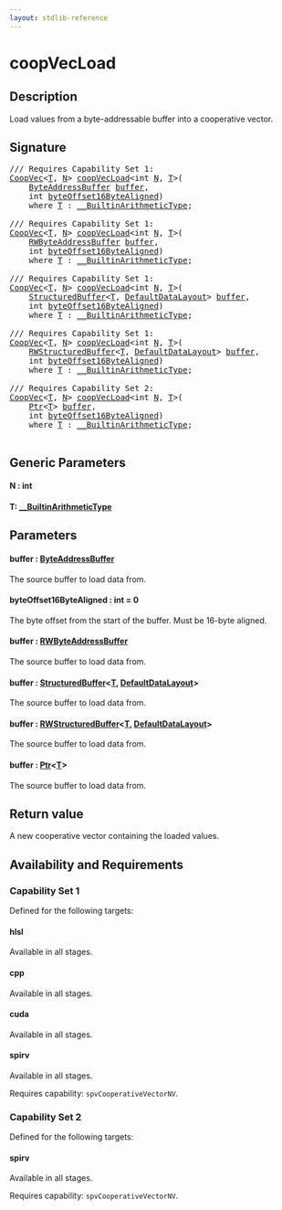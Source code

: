 ```yaml
---
layout: stdlib-reference
---
```


# coopVecLoad

## Description

Load values from a byte-addressable buffer into a cooperative vector.



## Signature 

<pre>
/// Requires Capability Set 1:
<a href="../types/coopvec-04/index.html" class="code_type">CoopVec</a>&lt;<a href="coopvecload-47.html#typeparam-T" class="code_type">T</a>, <a href="coopvecload-47.html#decl-N" class="code_var">N</a>&gt; <a href="coopvecload-47.html">coopVecLoad</a>&lt;<span class="code_keyword">int</span> <a href="coopvecload-47.html#decl-N" class="code_var">N</a>, <a href="coopvecload-47.html#typeparam-T" class="code_type">T</a>&gt;(
    <a href="../types/byteaddressbuffer-04b/index.html" class="code_type">ByteAddressBuffer</a> <a href="coopvecload-47.html#decl-buffer" class="code_param">buffer</a>,
    <span class="code_keyword">int</span> <a href="coopvecload-47.html#decl-byteOffset16ByteAligned" class="code_param">byteOffset16ByteAligned</a>)
    <span class='code_keyword'>where</span> <a href="coopvecload-47.html#typeparam-T" class="code_type">T</a> : <a href="../interfaces/0_builtinarithmetictype-029j/index.html" class="code_type">__BuiltinArithmeticType</a>;

/// Requires Capability Set 1:
<a href="../types/coopvec-04/index.html" class="code_type">CoopVec</a>&lt;<a href="coopvecload-47.html#typeparam-T" class="code_type">T</a>, <a href="coopvecload-47.html#decl-N" class="code_var">N</a>&gt; <a href="coopvecload-47.html">coopVecLoad</a>&lt;<span class="code_keyword">int</span> <a href="coopvecload-47.html#decl-N" class="code_var">N</a>, <a href="coopvecload-47.html#typeparam-T" class="code_type">T</a>&gt;(
    <a href="../types/rwbyteaddressbuffer-0126d/index.html" class="code_type">RWByteAddressBuffer</a> <a href="coopvecload-47.html#decl-buffer" class="code_param">buffer</a>,
    <span class="code_keyword">int</span> <a href="coopvecload-47.html#decl-byteOffset16ByteAligned" class="code_param">byteOffset16ByteAligned</a>)
    <span class='code_keyword'>where</span> <a href="coopvecload-47.html#typeparam-T" class="code_type">T</a> : <a href="../interfaces/0_builtinarithmetictype-029j/index.html" class="code_type">__BuiltinArithmeticType</a>;

/// Requires Capability Set 1:
<a href="../types/coopvec-04/index.html" class="code_type">CoopVec</a>&lt;<a href="coopvecload-47.html#typeparam-T" class="code_type">T</a>, <a href="coopvecload-47.html#decl-N" class="code_var">N</a>&gt; <a href="coopvecload-47.html">coopVecLoad</a>&lt;<span class="code_keyword">int</span> <a href="coopvecload-47.html#decl-N" class="code_var">N</a>, <a href="coopvecload-47.html#typeparam-T" class="code_type">T</a>&gt;(
    <a href="../types/structuredbuffer-0a/index.html" class="code_type">StructuredBuffer</a>&lt;<a href="coopvecload-47.html#typeparam-T" class="code_type">T</a>, <a href="../types/defaultdatalayout-07b/index.html" class="code_type">DefaultDataLayout</a>&gt; <a href="coopvecload-47.html#decl-buffer" class="code_param">buffer</a>,
    <span class="code_keyword">int</span> <a href="coopvecload-47.html#decl-byteOffset16ByteAligned" class="code_param">byteOffset16ByteAligned</a>)
    <span class='code_keyword'>where</span> <a href="coopvecload-47.html#typeparam-T" class="code_type">T</a> : <a href="../interfaces/0_builtinarithmetictype-029j/index.html" class="code_type">__BuiltinArithmeticType</a>;

/// Requires Capability Set 1:
<a href="../types/coopvec-04/index.html" class="code_type">CoopVec</a>&lt;<a href="coopvecload-47.html#typeparam-T" class="code_type">T</a>, <a href="coopvecload-47.html#decl-N" class="code_var">N</a>&gt; <a href="coopvecload-47.html">coopVecLoad</a>&lt;<span class="code_keyword">int</span> <a href="coopvecload-47.html#decl-N" class="code_var">N</a>, <a href="coopvecload-47.html#typeparam-T" class="code_type">T</a>&gt;(
    <a href="../types/rwstructuredbuffer-012c/index.html" class="code_type">RWStructuredBuffer</a>&lt;<a href="coopvecload-47.html#typeparam-T" class="code_type">T</a>, <a href="../types/defaultdatalayout-07b/index.html" class="code_type">DefaultDataLayout</a>&gt; <a href="coopvecload-47.html#decl-buffer" class="code_param">buffer</a>,
    <span class="code_keyword">int</span> <a href="coopvecload-47.html#decl-byteOffset16ByteAligned" class="code_param">byteOffset16ByteAligned</a>)
    <span class='code_keyword'>where</span> <a href="coopvecload-47.html#typeparam-T" class="code_type">T</a> : <a href="../interfaces/0_builtinarithmetictype-029j/index.html" class="code_type">__BuiltinArithmeticType</a>;

/// Requires Capability Set 2:
<a href="../types/coopvec-04/index.html" class="code_type">CoopVec</a>&lt;<a href="coopvecload-47.html#typeparam-T" class="code_type">T</a>, <a href="coopvecload-47.html#decl-N" class="code_var">N</a>&gt; <a href="coopvecload-47.html">coopVecLoad</a>&lt;<span class="code_keyword">int</span> <a href="coopvecload-47.html#decl-N" class="code_var">N</a>, <a href="coopvecload-47.html#typeparam-T" class="code_type">T</a>&gt;(
    <a href="../types/ptr-0/index.html" class="code_type">Ptr</a>&lt;<a href="coopvecload-47.html#typeparam-T" class="code_type">T</a>&gt; <a href="coopvecload-47.html#decl-buffer" class="code_param">buffer</a>,
    <span class="code_keyword">int</span> <a href="coopvecload-47.html#decl-byteOffset16ByteAligned" class="code_param">byteOffset16ByteAligned</a>)
    <span class='code_keyword'>where</span> <a href="coopvecload-47.html#typeparam-T" class="code_type">T</a> : <a href="../interfaces/0_builtinarithmetictype-029j/index.html" class="code_type">__BuiltinArithmeticType</a>;

</pre>

## Generic Parameters

####  <a id="decl-N"></a>N  : int
####  <a id="typeparam-T"></a>T: [\_\_BuiltinArithmeticType](../interfaces/0_builtinarithmetictype-029j/index.html)

## Parameters

####  <a id="decl-buffer"></a>buffer  : [ByteAddressBuffer](../types/byteaddressbuffer-04b/index.html)
The source buffer to load data from.

####  <a id="decl-byteOffset16ByteAligned"></a>byteOffset16ByteAligned  : int = 0
The byte offset from the start of the buffer. Must be 16-byte aligned.

####  <a id="decl-buffer"></a>buffer  : [RWByteAddressBuffer](../types/rwbyteaddressbuffer-0126d/index.html)
The source buffer to load data from.

####  <a id="decl-buffer"></a>buffer  : [StructuredBuffer](../types/structuredbuffer-0a/index.html)\<[T](../types/structuredbuffer-0a/index.html#typeparam-T), [DefaultDataLayout](../types/defaultdatalayout-07b/index.html)\>
The source buffer to load data from.

####  <a id="decl-buffer"></a>buffer  : [RWStructuredBuffer](../types/rwstructuredbuffer-012c/index.html)\<[T](../types/rwstructuredbuffer-012c/index.html#typeparam-T), [DefaultDataLayout](../types/defaultdatalayout-07b/index.html)\>
The source buffer to load data from.

####  <a id="decl-buffer"></a>buffer  : [Ptr](../types/ptr-0/index.html)\<[T](../types/ptr-0/index.html#typeparam-T)\>
The source buffer to load data from.


## Return value
A new cooperative vector containing the loaded values.


## Availability and Requirements

### Capability Set 1

Defined for the following targets:

#### hlsl
Available in all stages.

#### cpp
Available in all stages.

#### cuda
Available in all stages.

#### spirv
Available in all stages.

Requires capability: `spvCooperativeVectorNV`.

### Capability Set 2

Defined for the following targets:

#### spirv
Available in all stages.

Requires capability: `spvCooperativeVectorNV`.


